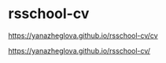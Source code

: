 # rsschool-cv

https://yanazheglova.github.io/rsschool-cv/cv

https://yanazheglova.github.io/rsschool-cv/
